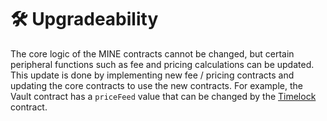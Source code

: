 # 🛠 Upgradeability

The core logic of the MINE contracts cannot be changed, but certain peripheral functions such as fee and pricing calculations can be updated. This update is done by implementing new fee / pricing contracts and updating the core contracts to use the new contracts. For example, the Vault contract has a `priceFeed` value that can be changed by the [Timelock](timelock.md) contract.

